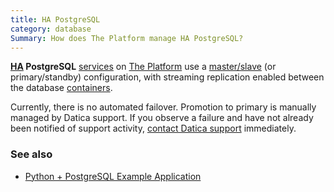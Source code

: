 ```yaml
---
title: HA PostgreSQL
category: database
Summary: How does The Platform manage HA PostgreSQL?
---
```


**[HA](/compliant-cloud/articles/ha-application) PostgreSQL** [services](/compliant-cloud/articles/concepts/services) on [The Platform](https://datica.com/platform) use a [master/slave](https://www.postgresql.org/docs/9.4/static/high-availability.html) (or primary/standby) configuration, with streaming replication enabled between the database [containers](/compliant-cloud/articles/concepts/containers).

Currently, there is no automated failover. Promotion to primary is manually managed by Datica support. If you observe a failure and have not already been notified of support activity, [contact Datica support](/compliant-cloud/articles/contact) immediately.

### See also

* [Python + PostgreSQL Example Application](/compliant-cloud/articles/guides/python-postgres)
